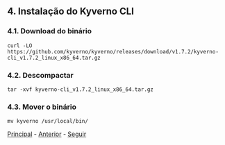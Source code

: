 ## 4. **Instalação do Kyverno CLI**

### 4.1. **Download do binário**
```shell
curl -LO https://github.com/kyverno/kyverno/releases/download/v1.7.2/kyverno-cli_v1.7.2_linux_x86_64.tar.gz
```

### 4.2. **Descompactar**
```shell
tar -xvf kyverno-cli_v1.7.2_linux_x86_64.tar.gz
```

### 4.3. **Mover o binário**

```shell
mv kyverno /usr/local/bin/
```

[Principal](README.md) - [Anterior](pod-security.md) - [Seguir](validacao-basica.md)

